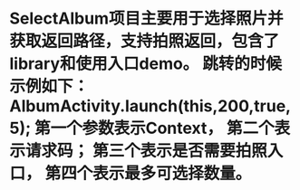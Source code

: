 # SelectAlbum项目主要用于选择照片并获取返回路径，支持拍照返回，包含了library和使用入口demo。 跳转的时候示例如下： AlbumActivity.launch(this,200,true,5); 第一个参数表示Context， 第二个表示请求码； 第三个表示是否需要拍照入口， 第四个表示最多可选择数量。
